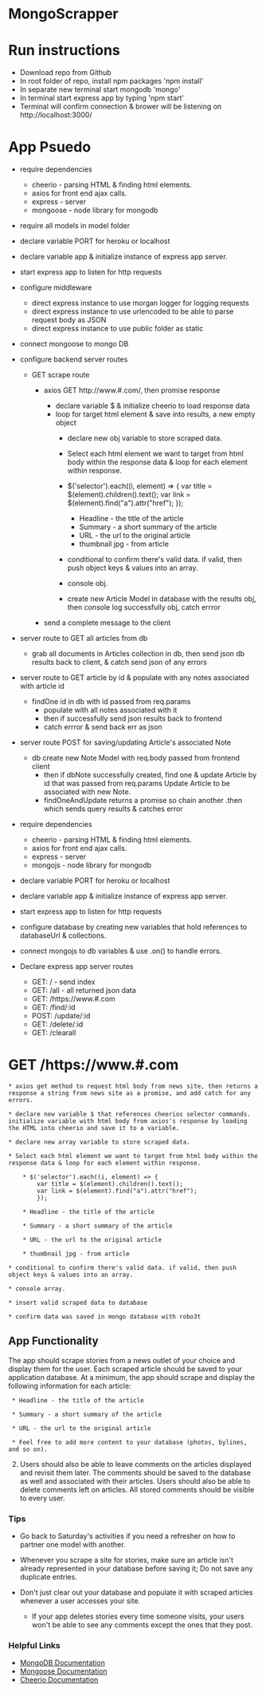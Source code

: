 # MongoScrapper

# Run instructions
* Download repo from Github
* In root folder of repo, install npm packages 'npm install'
* In separate new terminal start mongodb 'mongo'
* In terminal start express app by typing 'npm start'
* Terminal will confirm connection & brower will be listening on http://localhost:3000/

# App Psuedo
* require dependencies
    * cheerio - parsing HTML & finding html elements.
    * axios for front end ajax calls.
    * express - server
    * mongoose - node library for mongodb

* require all models in model folder

* declare variable PORT for heroku or localhost 

* declare variable app & initialize instance of express app server.

* start express app to listen for http requests

* configure middleware
    * direct express instance to use morgan logger for logging requests
    * direct express instance to use urlencoded to be able to parse request body as JSON
    * direct express instance to use public folder as static

* connect mongoose to mongo DB

* configure backend server routes
    * GET scrape route
        * axios GET http://www.#.com/, then promise response
            * declare variable $ & initialize cheerio to load response data
            * loop for target html element & save into results, a new empty object
                * declare new obj variable to store scraped data.

                * Select each html element we want to target from html body within the response data & loop for each element within response.

                * $('selector').each((i, element) => { 
                     var title = $(element).children().text();
                    var link = $(element).find("a").attr("href");
                    });

                    * Headline - the title of the article
                    * Summary - a short summary of the article
                    * URL - the url to the original article
                    * thumbnail jpg - from article

                * conditional to confirm there's valid data. if valid, then push object keys & values into an array.

                * console obj.

                * create new Article Model in database with the results obj, then console log successfully obj, catch errror
                
        * send a complete message to the client

* server route to GET all articles from db
    * grab all documents in Articles collection in db, then send json db results back to client, & catch send json of any errors

* server route to GET article by id & populate with any notes associated with article id
    * findOne id in db with id passed from req.params
        * populate with all notes associated with it
        * then if successfully send json results back to frontend
        * catch errror & send back err as json

* server route POST for saving/updating Article's associated Note
    * db create new Note Model with req.body passed from frontend client
        * then if dbNote successfully created, find one & update Article by id that was passed from req.params Update Article to be associated with new Note.
        * findOneAndUpdate returns a promise so chain another .then which sends query results & catches error

<!--  -->
<!-- mongoJS psudo -->
* require dependencies
    * cheerio - parsing HTML & finding html elements.
    * axios for front end ajax calls.
    * express - server
    * mongojs - node library for mongodb

* declare variable PORT for heroku or localhost 

* declare variable app & initialize instance of express app server.

* start express app to listen for http requests

* configure database by creating new variables that hold references to databaseUrl & collections.

* connect mongojs to db variables & use .on() to handle errors.

* Declare express app server routes
    * GET: / - send index
    * GET: /all - all returned json data
    * GET: /https://www.#.com
    * GET: /find/:id
    * POST: /update/:id
    * GET: /delete/:id
    * GET: /clearall

 # GET /https://www.#.com
    * axios get method to request html body from news site, then returns a response a string from news site as a promise, and add catch for any errors.

    * declare new variable $ that references cheerios selector commands. initialize variable with html body from axios's response by loading the HTML into cheerio and save it to a variable.

    * declare new array variable to store scraped data.

    * Select each html element we want to target from html body within the response data & loop for each element within response.

        * $('selector').each((i, element) => { 
            var title = $(element).children().text();
            var link = $(element).find("a").attr("href");
            });

        * Headline - the title of the article

        * Summary - a short summary of the article

        * URL - the url to the original article

        * thumbnail jpg - from article

    * conditional to confirm there's valid data. if valid, then push object keys & values into an array.

    * console array.

    * insert valid scraped data to database

    * confirm data was saved in mongo database with robo3t


## App Functionality
The app should scrape stories from a news outlet of your choice and display them for the user. Each scraped article should be saved to your application database. At a minimum, the app should scrape and display the following information for each article:

     * Headline - the title of the article

     * Summary - a short summary of the article

     * URL - the url to the original article

     * Feel free to add more content to your database (photos, bylines, and so on).

  2. Users should also be able to leave comments on the articles displayed and revisit them later. The comments should be saved to the database as well and associated with their articles. Users should also be able to delete comments left on articles. All stored comments should be visible to every user.

### Tips

* Go back to Saturday's activities if you need a refresher on how to partner one model with another.

* Whenever you scrape a site for stories, make sure an article isn't already represented in your database before saving it; Do not save any duplicate entries.

* Don't just clear out your database and populate it with scraped articles whenever a user accesses your site.

  * If your app deletes stories every time someone visits, your users won't be able to see any comments except the ones that they post.

### Helpful Links

* [MongoDB Documentation](https://docs.mongodb.com/manual/)
* [Mongoose Documentation](http://mongoosejs.com/docs/api.html)
* [Cheerio Documentation](https://github.com/cheeriojs/cheerio)
